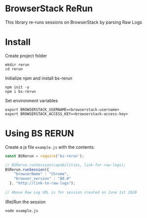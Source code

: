 # BrowserStack ReRun
This library re-runs sessions on BrowserStack by parsing Raw Logs

# Install
Create project folder
```
mkdir rerun
cd rerun
```

Initialize npm and install bs-rerun 
```
npm init -y
npm i bs-rerun
```

Set environment variables
```
export BROWSERSTACK_USERNAME=<browserstack-username>
export BROWSERSTACK_ACCESS_KEY=<browserstack-access-key>
```

# Using BS RERUN
Create a js file `example.js` with the contents:
```javascript
const BSRerun = require('bs-rerun');

// BSRerun.runSession(capabilities, link-for-raw-logs);
BSRerun.runSession({
    "browserName" : "Chrome",
    "browser_version" : "80.0"
  }, "http://link-to-raw-logs");
  
// Above Raw Log URL is for session created on June 1st 2020

```

(Re)Run the session
```
node example.js
```